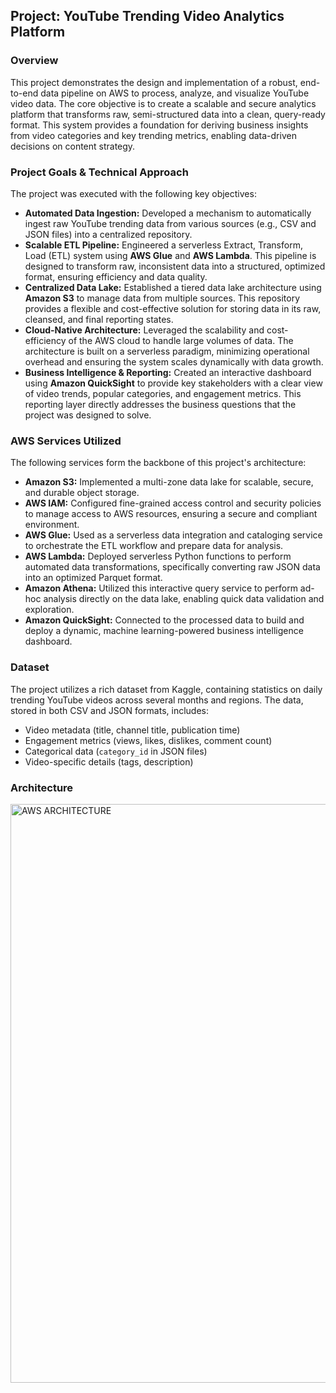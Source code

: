## **Project: YouTube Trending Video Analytics Platform**

### **Overview**

This project demonstrates the design and implementation of a robust, end-to-end data pipeline on AWS to process, analyze, and visualize YouTube video data. The core objective is to create a scalable and secure analytics platform that transforms raw, semi-structured data into a clean, query-ready format. This system provides a foundation for deriving business insights from video categories and key trending metrics, enabling data-driven decisions on content strategy.

### **Project Goals & Technical Approach**

The project was executed with the following key objectives:

* **Automated Data Ingestion:** Developed a mechanism to automatically ingest raw YouTube trending data from various sources (e.g., CSV and JSON files) into a centralized repository.
* **Scalable ETL Pipeline:** Engineered a serverless Extract, Transform, Load (ETL) system using **AWS Glue** and **AWS Lambda**. This pipeline is designed to transform raw, inconsistent data into a structured, optimized format, ensuring efficiency and data quality.
* **Centralized Data Lake:** Established a tiered data lake architecture using **Amazon S3** to manage data from multiple sources. This repository provides a flexible and cost-effective solution for storing data in its raw, cleansed, and final reporting states.
* **Cloud-Native Architecture:** Leveraged the scalability and cost-efficiency of the AWS cloud to handle large volumes of data. The architecture is built on a serverless paradigm, minimizing operational overhead and ensuring the system scales dynamically with data growth.
* **Business Intelligence & Reporting:** Created an interactive dashboard using **Amazon QuickSight** to provide key stakeholders with a clear view of video trends, popular categories, and engagement metrics. This reporting layer directly addresses the business questions that the project was designed to solve.

### **AWS Services Utilized**

The following services form the backbone of this project's architecture:

* **Amazon S3:** Implemented a multi-zone data lake for scalable, secure, and durable object storage.
* **AWS IAM:** Configured fine-grained access control and security policies to manage access to AWS resources, ensuring a secure and compliant environment.
* **AWS Glue:** Used as a serverless data integration and cataloging service to orchestrate the ETL workflow and prepare data for analysis.
* **AWS Lambda:** Deployed serverless Python functions to perform automated data transformations, specifically converting raw JSON data into an optimized Parquet format.
* **Amazon Athena:** Utilized this interactive query service to perform ad-hoc analysis directly on the data lake, enabling quick data validation and exploration.
* **Amazon QuickSight:** Connected to the processed data to build and deploy a dynamic, machine learning-powered business intelligence dashboard.

### **Dataset**

The project utilizes a rich dataset from Kaggle, containing statistics on daily trending YouTube videos across several months and regions. The data, stored in both CSV and JSON formats, includes:
* Video metadata (title, channel title, publication time)
* Engagement metrics (views, likes, dislikes, comment count)
* Categorical data (`category_id` in JSON files)
* Video-specific details (tags, description)

### **Architecture**
<img width="1742" height="926" alt="AWS ARCHITECTURE" src="https://github.com/user-attachments/assets/c412f460-d93f-4039-b8a9-e3c06b5a50bd" />

